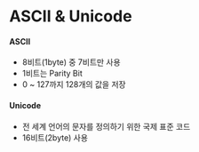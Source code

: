 # ASCII & Unicode

#### ASCII

* 8비트(1byte) 중 7비트만 사용
* 1비트는 Parity Bit
* 0 ~ 127까지 128개의 값을 저장



#### Unicode

* 전 세계 언어의 문자를 정의하기 위한 국제 표준 코드
* 16비트(2byte) 사용

